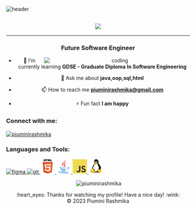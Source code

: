  ![header](https://user-images.githubusercontent.com/59575502/127335491-fdba1874-e943-4d3c-ab8c-678ffe22f8b8.png)

<div align="center">
<br>
    <img src="https://readme-typing-svg.herokuapp.com?font=Quicksand&color=66bb6a&size=50&center=true&vCenter=true&height=60&width=618&lines=Hi,+I'm+Piumini+Rashmika+;Welcome+to+My+Profile!"
</div>
<hr>

 <h3 align="center">Future Software Engineer</h3>

<img align="right" alt="coding" width="400" src="https://user-images.githubusercontent.com/124574193/264910468-7d9f1d06-5952-46b8-b9d6-fe033ec35356.png">

- 🌱 I’m currently learning **GDSE - Graduate Diploma In Software Engineering**

- 💬 Ask me about **java,oop,sql,html**

- 📫 How to reach me **piuminirashmika@gmail.com**

- ⚡ Fun fact **I am happy**

<h3 align="left">Connect with me:</h3>
<p align="left">
<a href="https://www.linkedin.com/in/piumini-rashmika-020b872aa/" target="blank"><img align="center" src="https://upload.wikimedia.org/wikipedia/commons/8/81/LinkedIn_icon.svg" alt="piuminirashmika" height="30" width="40" /></a>
</p>

<h3 align="left">Languages and Tools:</h3>
<p align="left"> <a href="https://www.figma.com/" target="_blank" rel="noreferrer"> <img src="https://www.vectorlogo.zone/logos/figma/figma-icon.svg" alt="figma" width="40" height="40"/> </a> <a href="https://git-scm.com/" target="_blank" rel="noreferrer"> <img src="https://www.vectorlogo.zone/logos/git-scm/git-scm-icon.svg" alt="git" width="40" height="40"/> </a> <a href="https://www.w3.org/html/" target="_blank" rel="noreferrer"> <img src="https://raw.githubusercontent.com/devicons/devicon/master/icons/html5/html5-original-wordmark.svg" alt="html5" width="40" height="40"/> </a> <a href="https://www.java.com" target="_blank" rel="noreferrer"> <img src="https://raw.githubusercontent.com/devicons/devicon/master/icons/java/java-original.svg" alt="java" width="40" height="40"/> </a> <a href="https://developer.mozilla.org/en-US/docs/Web/JavaScript" target="_blank" rel="noreferrer"> <img src="https://raw.githubusercontent.com/devicons/devicon/master/icons/javascript/javascript-original.svg" alt="javascript" width="40" height="40"/> </a> <a href="https://www.linux.org/" target="_blank" rel="noreferrer"> <img src="https://raw.githubusercontent.com/devicons/devicon/master/icons/linux/linux-original.svg" alt="linux" width="40" height="40"/> </a> </p>

<p>&nbsp;<img align="center" src="https://github-readme-stats.vercel.app/api?username=Piuminirash&show_icons=true&locale=en" alt="piuminirashmika" /></p>


<div align="center">
  :heart_eyes: Thanks for watching my profile! Have a nice day! :wink: <br/>
  &copy; 2023 Piumini Rashmika
</div>
